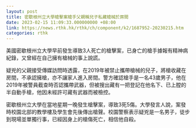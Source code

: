 ```yaml
---
layout: post
title: 密歇根州立大學槍擊案槍手父親稱兒子私藏槍械於房間
date: 2023-02-15 11:09:33.000000000 +08:00
link: https://news.rthk.hk/rthk/ch/component/k2/1687952-20230215.htm
categories: rthk
---
```


美國密歇根州立大學早前發生導致3人死亡的槍擊案，已身亡的槍手據報有精神病紀錄，又曾經在自己擁有槍械的事上說謊。

疑兇的父親接受傳媒訪問時透露，在2019年被禁止攜帶槍械的兒子，將槍收藏在房間，不承認擁槍，亦不讓家人進入房間。警方確認槍手是一名43歲男子，他在2019年被警員截查時否認攜帶武器，但被搜出藏有一把登記在他名下、已上膛的半自動手槍，他因未經許可藏有武器而被檢控。

密歇根州立大學在當地星期一晚發生槍擊案，導致3死5傷。大學發言人說，案發時校園北部的教學樓及學生會先後傳出槍聲。校園警察表示疑兇是一名男子，徒步到現場並單獨行事，已經因身上的槍傷死亡，相信他自殺。
